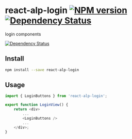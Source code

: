 # react-alp-login [![NPM version][npm-image]][npm-url] [![Dependency Status][daviddm-image]][daviddm-url]

login components

 [![Dependency Status][daviddm-image]][daviddm-url]


## Install

```sh
npm install --save react-alp-login
```

## Usage

```js
import { LoginButtons } from 'react-alp-login';

export function LoginView() {
    return <div>
        ...
        <LoginButtons />
        ...
    </div>;
}
```

[npm-image]: https://img.shields.io/npm/v/react-alp-login.svg?style=flat-square
[npm-url]: https://npmjs.org/package/react-alp-login
[daviddm-image]: https://david-dm.org/alpjs/react-alp-login.svg?theme=shields.io
[daviddm-url]: https://david-dm.org/alpjs/react-alp-login

